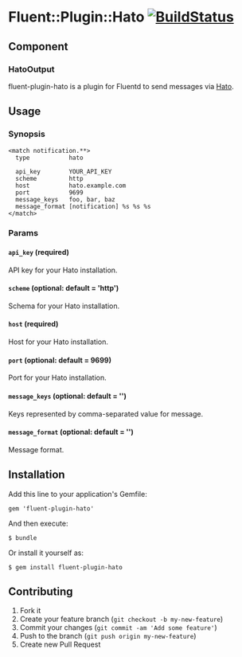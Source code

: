 # Fluent::Plugin::Hato [![BuildStatus](https://secure.travis-ci.org/kentaro/fluent-plugin-hato.png)](http://travis-ci.org/kentaro/fluent-Plugin-hato)

## Component

### HatoOutput

fluent-plugin-hato is a plugin for Fluentd to send messages via [Hato](http://github.com/kentaro/hato).

## Usage

### Synopsis

```
<match notification.**>
  type           hato

  api_key        YOUR_API_KEY
  scheme         http
  host           hato.example.com
  port           9699
  message_keys   foo, bar, baz
  message_format [notification] %s %s %s
</match>
```

### Params

#### `api_key` (required)

API key for your Hato installation.

#### `scheme` (optional: default = 'http')

Schema for your Hato installation.

#### `host` (required)

Host for your Hato installation.

#### `port` (optional: default = 9699)

Port for your Hato installation.

#### `message_keys` (optional: default = '')

Keys represented by comma-separated value for message.

#### `message_format` (optional: default = '')

Message format.

## Installation

Add this line to your application's Gemfile:

    gem 'fluent-plugin-hato'

And then execute:

    $ bundle

Or install it yourself as:

    $ gem install fluent-plugin-hato

## Contributing

1. Fork it
2. Create your feature branch (`git checkout -b my-new-feature`)
3. Commit your changes (`git commit -am 'Add some feature'`)
4. Push to the branch (`git push origin my-new-feature`)
5. Create new Pull Request

